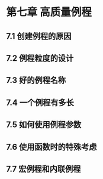 # 第七章 高质量例程

## 7.1 创建例程的原因

## 7.2 例程粒度的设计

## 7.3 好的例程名称

## 7.4 一个例程有多长

## 7.5 如何使用例程参数

## 7.6 使用函数时的特殊考虑

## 7.7 宏例程和内联例程

## &#x20;
